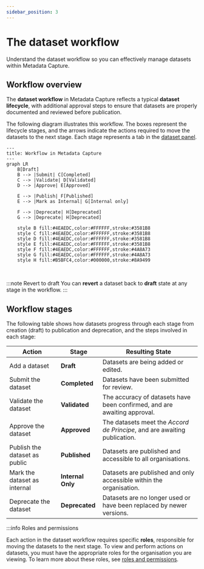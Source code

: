 ```yaml
---
sidebar_position: 3
---
```


# The dataset workflow

Understand the dataset workflow so you can effectively manage datasets within Metadata Capture.

## Workflow overview

The **dataset workflow** in Metadata Capture reflects a typical **dataset lifecycle**, with additional approval steps to ensure that datasets are properly documented and reviewed before publication.

The following diagram illustrates this workflow. The boxes represent the lifecycle stages, and the arrows indicate the actions required to move the datasets to the next stage. Each stage represents a tab in the <u>dataset panel</u>.

```mermaid
---
title: Workflow in Metadata Capture
---
graph LR
    B[Draft]
    B --> |Submit| C[Completed]
    C --> |Validate| D[Validated]
    D --> |Approve| E[Approved]
    
    E --> |Publish| F[Published]
    E --> |Mark as Internal| G[Internal only]
    
    F --> |Deprecate| H[Deprecated]
    G --> |Deprecate| H[Deprecated]
    
    style B fill:#4EAEDC,color:#FFFFFF,stroke:#3581B8
    style C fill:#4EAEDC,color:#FFFFFF,stroke:#3581B8
    style D fill:#4EAEDC,color:#FFFFFF,stroke:#3581B8
    style E fill:#4EAEDC,color:#FFFFFF,stroke:#3581B8
    style F fill:#4EAEDC,color:#FFFFFF,stroke:#4A8A73
    style G fill:#4EAEDC,color:#FFFFFF,stroke:#4A8A73
    style H fill:#B5BFC4,color:#000000,stroke:#8A9499
```
<br/>

:::note Revert to draft
You can  **revert** a dataset back to **draft** state at any stage in the workflow.
:::

## Workflow stages 

The following table shows how datasets progress through each stage from creation (draft) to publication and deprecation, and the steps involved in each stage:

| Action | Stage  | Resulting State  |
|--------|-------|-------------|
| Add a dataset  | **Draft** | Datasets are being added or edited.|
| Submit the dataset  | **Completed** | Datasets have been submitted for review. |
| Validate the dataset   | **Validated** | The accuracy of datasets have been confirmed, and are awaiting approval. |
| Approve the dataset  | **Approved** | The datasets meet the *Accord de Principe*, and are awaiting publication. |
| Publish the dataset as public  | **Published** | Datasets are published and accessible to all organisations. |
| Mark the dataset as internal  | **Internal Only** | Datasets are published and only accessible within the organisation. |
| Deprecate the dataset   | **Deprecated** | Datasets are no longer used or have been replaced by newer versions. |

:::info Roles and permissions

Each action in the dataset workflow requires specific **roles**, responsible for moving the datasets to the next stage. To view and perform actions on datasets, you must have the appropriate roles for the organisation you are viewing. To learn more about these roles, see <u>roles and permissions</u>.
